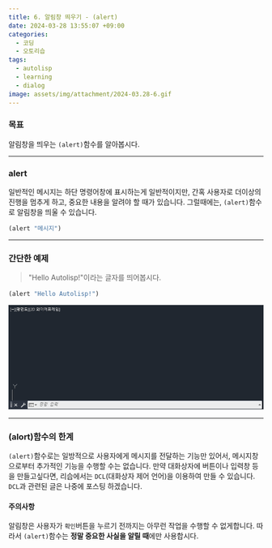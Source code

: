 ```yaml
---
title: 6. 알림창 띄우기 - (alert)
date: 2024-03-28 13:55:07 +09:00
categories:
  - 코딩
  - 오토리습
tags:
  - autolisp
  - learning
  - dialog
image: assets/img/attachment/2024-03.28-6.gif
---
```

### 목표
알림창을 띄우는 `(alert)`함수를 알아봅시다.

---

### alert
일반적인 메시지는 하단 명령어창에 표시하는게 일반적이지만,
간혹 사용자로 더이상의 진행을 멈추게 하고, 중요한 내용을 알려야 할 때가 있습니다.
그럴때에는, `(alert)`함수로 알림창을 띄울 수 있습니다.
```lisp
(alert "메시지")
```

---
### 간단한 예제
> "Hello Autolisp!"이라는 글자를 띄어봅시다.

```lisp
(alert "Hello Autolisp!")
```

![](assets/img/attachment/2024-03.28-6.gif)


---
### (alort)함수의 한계
`(alert)`함수로는 일방적으로 사용자에게 메시지를 전달하는 기능만 있어서, 메시지창으로부터 추가적인 기능을 수행할 수는 없습니다.
만약 대화상자에 버튼이나 입력창 등을 만들고싶다면, 리습에서는 `DCL`(대화상자 제어 언어)을 이용하여 만들 수 있습니다. `DCL`과 관련된 글은 나중에 포스팅 하겠습니다.

#### 주의사항
알림창은 사용자가 `확인`버튼을 누르기 전까지는 아무런 작업을 수행할 수 없게합니다.
따라서 `(alert)`함수는 **정말 중요한 사실을 알릴 때**에만 사용합시다.
